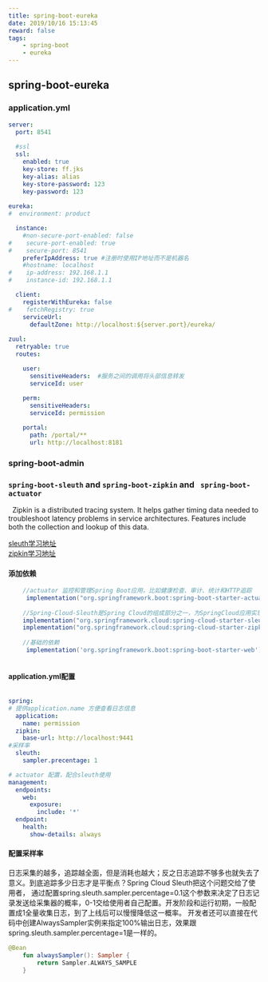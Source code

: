 ```yaml
---
title: spring-boot-eureka
date: 2019/10/16 15:13:45
reward: false
tags: 
    - spring-boot
    - eureka
---
```


## spring-boot-eureka

### application.yml

```yaml
server:
  port: 8541
  
  #ssl
  ssl:
    enabled: true
    key-store: ff.jks
    key-alias: alias
    key-store-password: 123
    key-password: 123
    
eureka:
#  environment: product

  instance:
    #non-secure-port-enabled: false
#    secure-port-enabled: true
#    secure-port: 8541
    preferIpAddress: true #注册时使用IP地址而不是机器名
    #hostname: localhost
#    ip-address: 192.168.1.1
#    instance-id: 192.168.1.1

  client:
    registerWithEureka: false
#    fetchRegistry: true
    serviceUrl:
      defaultZone: http://localhost:${server.port}/eureka/
    
zuul:
  retryable: true
  routes:

    user:
      sensitiveHeaders:  #服务之间的调用将头部信息转发
      serviceId: user
      
    perm:
      sensitiveHeaders:
      serviceId: permission

    portal:
      path: /portal/**
      url: http://localhost:8181

```

### spring-boot-admin

### `spring-boot-sleuth` and `spring-boot-zipkin` and ` spring-boot-actuator`

&nbsp;&nbsp;Zipkin is a distributed tracing system. It helps gather timing data needed to troubleshoot latency problems in service architectures. Features include both the collection and lookup of this data.
    
[sleuth学习地址](https://howtodoinjava.com/spring-cloud/spring-cloud-zipkin-sleuth-tutorial/)  
[zipkin学习地址](https://zipkin.io/pages/quickstart.html 'zipkin')

#### 添加依赖
```gradle
    //actuator 监控和管理Spring Boot应用，比如健康检查、审计、统计和HTTP追踪 
     implementation("org.springframework.boot:spring-boot-starter-actuator")
    
    //Spring-Cloud-Sleuth是Spring Cloud的组成部分之一，为SpringCloud应用实现了一种分布式追踪解决方案，其兼容了Zipkin, HTrace和log-based追踪
    implementation("org.springframework.cloud:spring-cloud-starter-sleuth")
    implementation("org.springframework.cloud:spring-cloud-starter-zipkin")
    
    //基础的依赖
     implementation('org.springframework.boot:spring-boot-starter-web')
    
```

#### application.yml配置

```yaml

spring:       
# 提供application.name 方便查看日志信息
  application:
    name: permission
  zipkin:
    base-url: http://localhost:9441
#采样率  
  sleuth:  
    sampler.precentage: 1

# actuator 配置，配合sleuth使用
management:
  endpoints:
    web:
      exposure:
        include: '*'
  endpoint:
    health:
      show-details: always
```

#### 配置采样率

日志采集的越多，追踪越全面，但是消耗也越大；反之日志追踪不够多也就失去了意义。到底追踪多少日志才是平衡点？Spring Cloud Sleuth把这个问题交给了使用者，
通过配置spring.sleuth.sampler.percentage=0.1这个参数来决定了日志记录发送给采集器的概率，0-1交给使用者自己配置。开发阶段和运行初期，一般配置成1全量收集日志，到了上线后可以慢慢降低这一概率。
开发者还可以直接在代码中创建AlwaysSampler实例来指定100%输出日志，效果跟spring.sleuth.sampler.percentage=1是一样的。

```kotlin
@Bean
    fun alwaysSampler(): Sampler {
        return Sampler.ALWAYS_SAMPLE
    }
```

